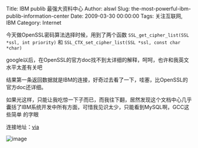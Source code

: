 Title: IBM publib 最强大资料中心
Author: alswl
Slug: the-most-powerful-ibm-publib-information-center
Date: 2009-03-30 00:00:00
Tags: 关注互联网, IBM
Category: Internet

今天做OpenSSL密码算法选择时候，用到了两个函数 `SSL_get_cipher_list(SSL *ssl, int priority)` 和
`SSL_CTX_set_cipher_list(SSL *ssl, const char *char)`

google以后，在OpenSSL的官方doc找不到太详细的解释，呵呵，也许和我英文水平太差有关吧

结果第一条返回数据就是IBM的连接，好奇过去看了一下，哇塞，比OpenSSL的官方doc还详细。

如果光这样，只能让我吃惊一下子而已，而我往下翻，居然发现这个文档中心几乎囊括了IBM系统开发中所有方面，可惜我见识太少，只能看到MySQL啊，GCC这些简单
的字眼

连接地址：[via](http://publib.boulder.ibm.com/infocenter/tpfhelp/current/index.jsp?topic=/com.ibm.ztpf-ztpfdf.doc_put.cur/gtpc2/cpp_ssl_ctx_set_cipher_list.html)

![image](https://ohsolnxaa.qnssl.com/upload_dropbox/200903/ibm.png)

